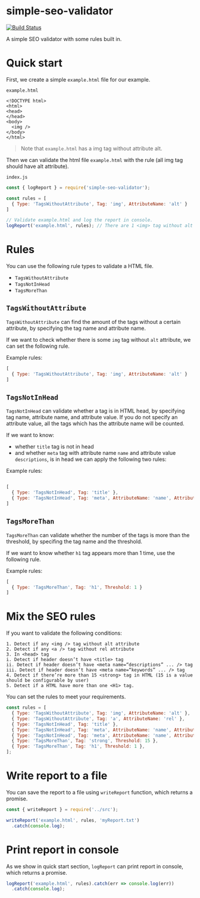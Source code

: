 # simple-seo-validator
[![Build Status](https://travis-ci.org/aldy120/simple-seo-validator.svg?branch=master)](https://travis-ci.org/aldy120/simple-seo-validator)

A simple SEO validator with some rules built in.

# Quick start
First, we create a simple `example.html` file for our example.

`example.html`
```
<!DOCTYPE html>
<html>
<head>
</head>
<body>
  <img />
</body>
</html>
```
> Note that `example.html` has a img tag without attribute alt.

Then we can validate the html file `example.html` with the rule (all img tag should have alt attribute).

`index.js`
```js
const { logReport } = require('simple-seo-validator');

const rules = [
  { Type: 'TagsWithoutAttribute', Tag: 'img', AttributeName: 'alt' }
]

// Validate example.html and log the report in console.
logReport('example.html', rules); // There are 1 <img> tag without alt attribute.
```

# Rules
You can use the following rule types to validate a HTML file.
- `TagsWithoutAttribute`
- `TagsNotInHead`
- `TagsMoreThan`

## `TagsWithoutAttribute`
`TagsWithoutAttribute` can find the amount of the tags without a certain attribute, by specifying the tag name and attribute name. 

If we want to check whether there is some `img` tag without `alt` attribute, we can set the following rule.

Example rules: 
```js
[
  { Type: 'TagsWithoutAttribute', Tag: 'img', AttributeName: 'alt' }
]
```

## `TagsNotInHead`
`TagsNotInHead` can validate whether a tag is in HTML head, by specifying tag name, attribute name, and attribute value. If you do not specify an attribute value, all the tags which has the attribute name will be counted.

If we want to know:
- whether `title` tag is not in head
- and whether `meta` tag with attribute name `name` and attribute value `descriptions`, is in head
we can apply the following two rules:

Example rules: 
```js

[
  { Type: 'TagsNotInHead', Tag: 'title' },
  { Type: 'TagsNotInHead', Tag: 'meta', AttributeName: 'name', AttributeValue: 'descriptions' }
]
```

## `TagsMoreThan`
`TagsMoreThan` can validate whether the number of the tags is more than the threshold, by specifing the tag name and the threshold.

If we want to know whether `h1` tag appears more than 1 time, use the following rule.

Example rules: 
```js
[
  { Type: 'TagsMoreThan', Tag: 'h1', Threshold: 1 }
]
```

# Mix the SEO rules
If you want to validate the following conditions:
```
1. Detect if any <img /> tag without alt attribute
2. Detect if any <a /> tag without rel attribute
3. In <head> tag
i. Detect if header doesn’t have <title> tag
ii. Detect if header doesn’t have <meta name=“descriptions” ... /> tag
iii. Detect if header doesn’t have <meta name=“keywords” ... /> tag
4. Detect if there’re more than 15 <strong> tag in HTML (15 is a value should be configurable by user)
5. Detect if a HTML have more than one <H1> tag.
```

You can set the rules to meet your requirements.
```js
const rules = [
  { Type: 'TagsWithoutAttribute', Tag: 'img', AttributeName: 'alt' },
  { Type: 'TagsWithoutAttribute', Tag: 'a', AttributeName: 'rel' },
  { Type: 'TagsNotInHead', Tag: 'title' },
  { Type: 'TagsNotInHead', Tag: 'meta', AttributeName: 'name', AttributeValue: 'descriptions' },
  { Type: 'TagsNotInHead', Tag: 'meta', AttributeName: 'name', AttributeValue: 'keywords' },
  { Type: 'TagsMoreThan', Tag: 'strong', Threshold: 15 },
  { Type: 'TagsMoreThan', Tag: 'h1', Threshold: 1 },
];
```

# Write report to a file
You can save the report to a file using `writeReport` function, which returns a promise.
```js
const { writeReport } = require('../src');

writeReport('example.html', rules, 'myReport.txt')
  .catch(console.log);
```

# Print report in console
As we show in quick start section, `logReport` can print report in console, which returns a promise.
```js
logReport('example.html', rules).catch(err => console.log(err))
  .catch(console.log);
```
